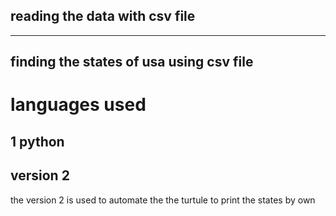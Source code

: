 ## reading the data with csv file
---------------------
## finding the states of usa using csv file

# languages used 
1 python
----------------------
## version 2 
the version 2 is used to automate the the turtule to print the states by own

